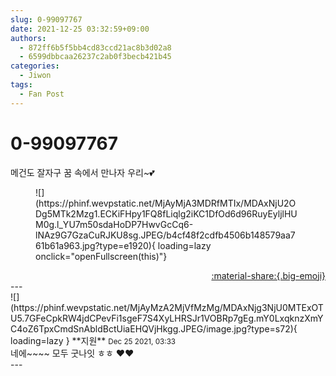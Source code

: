 ```yaml
---
slug: 0-99097767
date: 2021-12-25 03:32:59+09:00
authors:
  - 872ff6b5f5bb4cd83ccd21ac8b3d02a8
  - 6599dbbcaa26237c2ab0f3becb421b45
categories:
  - Jiwon
tags:
  - Fan Post
---
```


# 0-99097767

<div class="post-container" markdown="1">
<div class="content-container md-sidebar__scrollwrap" markdown="1">

메건도 잘자구 꿈 속에서 만나자 우리~💕
<figure markdown="1">
![](https://phinf.wevpstatic.net/MjAyMjA3MDRfMTIx/MDAxNjU2ODg5MTk2Mzg1.ECKiFHpy1FQ8fLiqlg2iKC1DfOd6d96RuyEyljlHUM0g.l_YU7m50sdaHoDP7HwvGcCq6-lNAz9G7GzaCuRJKU8sg.JPEG/b4cf48f2cdfb4506b148579aa761b61a963.jpg?type=e1920){ loading=lazy onclick="openFullscreen(this)"}
</figure>


</div>
</div>

<div style="text-align: right;" markdown="1">
<a href="https://weverse.io/fromis9/fanpost/0-99097767" style="text-align: right;">:material-share:{.big-emoji}</a>
</div>
---

<div class="comments-container md-sidebar__scrollwrap" markdown="1">
<div class="comment" markdown="1">
<div class='id-container' markdown="1">
![](https://phinf.wevpstatic.net/MjAyMzA2MjVfMzMg/MDAxNjg3NjU0MTExOTU5.7GFeCpkRW4jdCPevFi1sgeF7S4XyLHRSJr1VOBRp7gEg.mY0LxqknzXmYC4oZ6TpxCmdSnAbldBctUiaEHQVjHkgg.JPEG/image.jpg?type=s72){ loading=lazy }
**<span class="artist">지원</span>** <small>Dec 25 2021, 03:33</small><br>
</div>
<div class='comment-body' markdown="1">
네에~~~~ 모두 굿나잇 ㅎㅎ ♥️♥️
</div>
</div>
</div>
---
